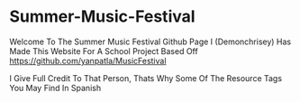 # Summer-Music-Festival
 
Welcome To The Summer Music Festival Github Page
I (Demonchrisey) Has Made This Website For A School Project Based Off
https://github.com/yanpatla/MusicFestival

I Give Full Credit To That Person, Thats Why Some Of The Resource Tags You May Find In Spanish
